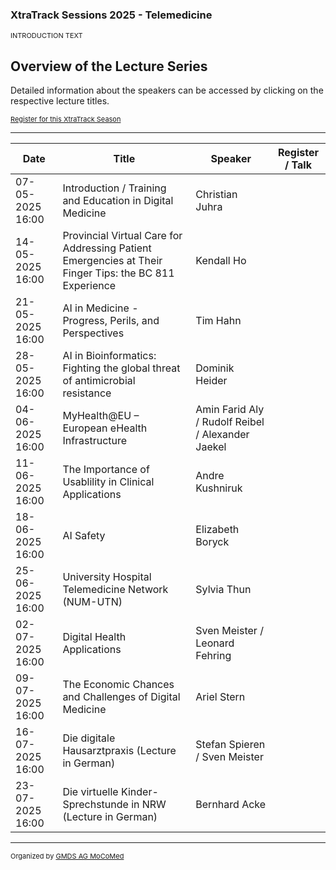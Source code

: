 ### XtraTrack Sessions 2025 - Telemedicine

<p style="font-size:11px">INTRODUCTION TEXT</p>

## Overview of the Lecture Series

<!-- Register now to secure your spot in the lectures and receive a calendar invitation including the access link.-->

<!--<center><iframe width="330" height="210" src="https://www.youtube.com/embed/qknVuj5XohM?si=zd9prDstId0hfQR4" title="YouTube video player" frameborder="0" allow="accelerometer; autoplay; clipboard-write; encrypted-media; gyroscope; picture-in-picture; web-share" referrerpolicy="strict-origin-when-cross-origin" allowfullscreen></iframe></center>-->

Detailed information about the speakers can be accessed by clicking on the respective lecture titles.

<p style="font-size:11px"><a href="">Register for this XtraTrack Season</a></p>

---

|Date   |Title   |Speaker   |Register / Talk   |
|---|---|---|---|
| 07-05-2025 16:00 | Introduction / Training and Education in Digital Medicine  | Christian Juhra  |   |
| 14-05-2025 16:00  | Provincial Virtual Care for Addressing Patient Emergencies at Their Finger Tips: the BC 811 Experience  |  Kendall Ho |   |
| 21-05-2025 16:00  | AI in Medicine - Progress, Perils, and Perspectives  | Tim Hahn  |   |
| 28-05-2025 16:00 | AI in Bioinformatics: Fighting the global threat of antimicrobial resistance | Dominik Heider  |   |
| 04-06-2025 16:00  | MyHealth@EU – European eHealth Infrastructure  | Amin Farid Aly / Rudolf Reibel / Alexander Jaekel  |   |
| 11-06-2025 16:00  |  The Importance of Usablility in Clinical Applications | Andre Kushniruk  |   |
| 18-06-2025 16:00  | AI Safety  | Elizabeth Boryck  |   |
| 25-06-2025 16:00  |  University Hospital Telemedicine Network (NUM-UTN) | Sylvia Thun  |   |
| 02-07-2025 16:00  |  Digital Health Applications | Sven Meister / Leonard Fehring  |   |
| 09-07-2025 16:00  |  The Economic Chances and Challenges of Digital Medicine| Ariel Stern  |   |
| 16-07-2025 16:00  | Die digitale Hausarztpraxis (Lecture in German)  | Stefan Spieren / Sven Meister   |   |
| 23-07-2025 16:00 | Die virtuelle Kinder-Sprechstunde in NRW (Lecture in German)  | Bernhard Acke |   |

---
<p style="font-size:11px">Organized by <a href="http://mocomed.de">GMDS AG MoCoMed</a></p>